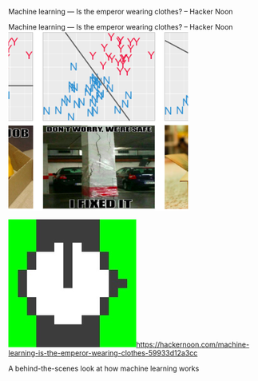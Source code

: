 Machine learning — Is the emperor wearing clothes? – Hacker Noon

Machine learning — Is the emperor wearing clothes? – Hacker Noon
![](../_resources/623a2793c19ad811374103829a2a7e9e.png)

![](../_resources/33263d6343f33bb5f7bf3528c2db55b8.jpg)https://hackernoon.com/machine-learning-is-the-emperor-wearing-clothes-59933d12a3cc

A behind-the-scenes look at how machine learning works